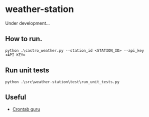 # weather-station

Under development...

## How to run.

```
python .\castro_weather.py --station_id <STATION_ID> --api_key <API_KEY>
```

## Run unit tests

```
python .\src\weather-station\test\run_unit_tests.py
```

## Useful

- [Crontab guru](https://crontab.guru/#*/10_*_*_*_*)